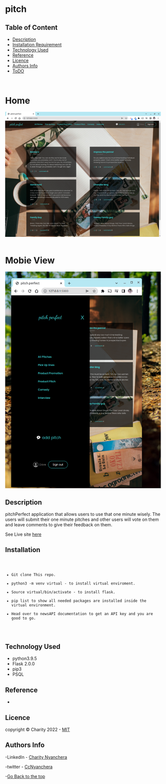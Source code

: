 # pitch

## Table of Content

- [Description](#description)
- [Installation Requirement](#Installation)
- [Technology Used](#technology-used)
- [Reference](#reference)
- [Licence](#licence)
- [Authors Info](#author-Info)
- [ToDO](#To-Do)

<br>
<h1>Home</h1>
<img src="./images/img2.png" alt="home">

<br>
<br>

<h1>Mobie View </h1>
<img src="./images/img1.png" alt="mobile">

<br>







## Description

<p>pitchPerfect  application that allows users to use that one minute wisely. The users will submit their one minute pitches and other users will vote on them and leave comments to give their feedback on them. </p>

<p>See Live site <a href="#">here<a/> </p>

## Installation

<code>
<ul>
<li>Git clone This repo.</li>
<li>python3 -m venv virtual - to install virtual enviroment.</li>
<li>Source virtual/bin/activate - to install flask.</li>
<li>pip list to show all needed packages are installed inside the virtual environment.</li>
<li>Head over to newsAPI documentation to get an API key and you are good to go.</li>
</ul>
</code>


## Technology Used

<ul>
<li>
python3.9.5
 </li>
  <li>
Flask 2.0.0
 </li>
<li>
pip3
</li>
<li>
PSQL 
</li>
</ul>


## Reference

- <a href=""></a>


## Licence

   copyright © Charity 2022 - <a href="">MIT</a>

## Authors Info

-LinkedIn - [Charity Nyanchera](https://www.linkedin.com/in/charitynyanchera)

-twitter - [CcNyanchera](https://twitter.com/CcNyanchera)

-[Go Back to the top](#pitch)

